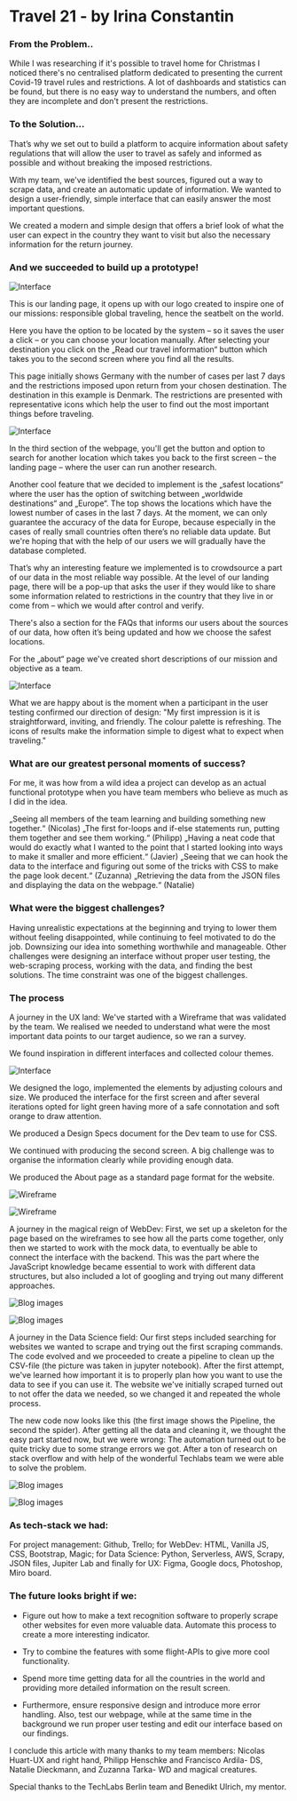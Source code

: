# Travel 21 - by Irina Constantin

### From the Problem.. 
While I was researching if it's possible to travel home for Christmas I noticed there's no centralised platform dedicated to presenting the current Covid-19 travel rules and restrictions.
A lot of dashboards and statistics can be found, but there is no easy way to understand the numbers, and often they are incomplete and don't present the restrictions.

### To the Solution...
That’s why we set out to build a platform to acquire information about safety regulations that will allow the user to travel as safely and informed as possible and without breaking the imposed restrictions.

With my team, we've identified the best sources, figured out a way to scrape data, and create an automatic update of information. We wanted to design a user-friendly, simple interface that can easily answer the most important questions.

We created a modern and simple design that offers a brief look of what the user can expect in the country they want to visit but also the necessary information for the return journey.

### And we succeeded to build up a prototype!

![Interface](https://github.com/TechLabs-Berlin/Travel-20/blob/main/UX/Interface/Deliverables/INTERFACE_09_Homepage_2x.png)

This is our landing page, it opens up with our logo created to inspire one of our missions: responsible global traveling, hence the seatbelt on the world.

Here you have the option to be located by the system – so it saves the user a click – or you can choose your location manually.
After selecting your destination you click on the „Read our travel information“ button which takes you to the second screen where you find all the results.

This page initially shows Germany with the number of cases per last 7 days and the restrictions imposed upon return from your chosen destination. The destination in this example is Denmark. The restrictions are presented with representative icons which help the user to find out the most important things before traveling. 

![Interface](https://github.com/TechLabs-Berlin/Travel-20/blob/main/UX/Interface/Deliverables/INTERFACE_08_Results_2x.png)

In the third section of the webpage, you'll get the button and option to search for another location which takes you back to the first screen – the landing page – where the user can run another research.

Another cool feature that we decided to implement is the „safest locations“ where the user has the option of switching between „worldwide destinations“ and „Europe“. The top shows the locations which have the lowest number of cases in the last 7 days. At the moment, we can only guarantee the accuracy of the data for Europe, because especially in the cases of really small countries often there’s no reliable data update. But we're hoping that with the help of our users we will gradually have the database completed.

That’s why an interesting feature we implemented is to crowdsource a part of our data in the most reliable way possible. At the level of our landing page, there will be a pop-up that asks the user if they would like to share some information related to restrictions in the country that they live in or come from – which we would after control and verify.

There's also a section for the FAQs that informs our users about the sources of our data, how often it’s being updated and how we choose the safest locations.

For the „about“ page we've created short descriptions of our mission and objective as a team. 

![Interface](https://github.com/TechLabs-Berlin/Travel-20/blob/main/UX/Interface/Deliverables/INTERFACE%2008%20About%20Variant%202x.png)

What we are happy about is the moment when a participant in the user testing confirmed our direction of design: "My first impression is it is straightforward, inviting, and friendly. The colour palette is refreshing. The icons of results make the information simple to digest what to expect when traveling."

### What are our greatest personal moments of success?

For me, it was how from a wild idea a project can develop as an actual functional prototype when you have team members who believe as much as I did in the idea. 

„Seeing all members of the team learning and building something new together.“ (Nicolas)
„The first for-loops and if-else statements run, putting them together and see them working.“ (Philipp)
„Having a neat code that would do exactly what I wanted to the point that I started looking into ways to make it smaller and more efficient.“ (Javier) 
„Seeing that we can hook the data to the interface and figuring out some of the tricks with CSS to make the page look decent.“ (Zuzanna)
„Retrieving the data from the JSON files and displaying the data on the webpage.“ (Natalie)

### What were the biggest challenges? 

Having unrealistic expectations at the beginning and trying to lower them without feeling disappointed, while continuing to feel motivated to do the job. Downsizing our idea into something worthwhile and manageable. Other challenges were designing an interface without proper user testing, the web-scraping process, working with the data, and finding the best solutions. The time constraint was one of the biggest challenges.

### The process

A journey in the UX land: We've started with a Wireframe that was validated by the team. 
We realised we needed to understand what were the most important data points to our target audience, so we ran a survey.

We found inspiration in different interfaces and collected colour themes.

![Interface](https://github.com/TechLabs-Berlin/Travel-20/blob/main/UX/Interface/Inspiration/Colours.png)

We designed the logo, implemented the elements by adjusting colours and size. We produced the interface for the first screen and after several iterations opted for light green having more of a safe connotation and soft orange to draw attention. 

We produced a Design Specs document for the Dev team to use for CSS. 

We continued with producing the second screen. A big challenge was to organise the information clearly while providing enough data. 

We  produced the About page as a standard page format for the website.

![Wireframe](https://github.com/TechLabs-Berlin/Travel-20/blob/main/UX/Wireframe/Exports/INTERFACE%2001%20Screen%201.png)

![Wireframe](https://github.com/TechLabs-Berlin/Travel-20/blob/main/UX/Wireframe/Exports/INTERFACE%20Screen%202-02.png)

A journey in the magical reign of WebDev: First, we set up a skeleton for the page based on the wireframes to see how all the parts come together, only then we started to work with the mock data, to eventually be able to connect the interface with the backend. This was the part where the JavaScript knowledge became essential to work with different data structures, but also included a lot of googling and trying out many different approaches.

![Blog images](https://github.com/TechLabs-Berlin/Travel-20/blob/main/UX/Blog%20Images/coviddatajasonfile.png)

![Blog images](https://github.com/TechLabs-Berlin/Travel-20/blob/main/UX/Blog%20Images/promiseloadaflag%20image.png)

A journey in the Data Science field: Our first steps included searching for websites we wanted to scrape and trying out the first scraping commands. The code evolved and we proceeded to create a pipeline to clean up the CSV-file (the picture was taken in jupyter notebook). After the first attempt, we've learned how important it is to properly plan how you want to use the data to see if you can use it. The website we've initially scraped turned out to not offer the data we needed, so we changed it and repeated the whole process. 

The new code now looks like this (the first image shows the Pipeline, the second the spider). After getting all the data and cleaning it, we thought the easy part started now, but we were wrong: The automation turned out to be quite tricky due to some strange errors we got. After a ton of research on stack overflow and with help of the wonderful Techlabs team we were able to solve the problem.

![Blog images](https://github.com/TechLabs-Berlin/Travel-20/blob/main/UX/Blog%20Images/gettingbetter.png)

![Blog images](https://github.com/TechLabs-Berlin/Travel-20/blob/main/UX/Blog%20Images/spider.png)


### As tech-stack we had: 

For project management: Github, Trello; for WebDev: HTML, Vanilla JS, CSS, Bootstrap, Magic; for Data Science: Python, Serverless, AWS, Scrapy, JSON files, Jupiter Lab and finally for UX: Figma, Google docs, Photoshop, Miro board.

### The future looks bright if we:
- Figure out how to make a text recognition software to properly scrape other websites for even more valuable data. Automate this process to create a more interesting indicator.

- Try to combine the features with some flight-APIs to give more cool functionality.

- Spend more time getting data for all the countries in the world and providing more detailed information on the result screen.

- Furthermore, ensure responsive design and introduce more error handling. Also, test our webpage, while at the same time in the background we run proper user testing and edit our interface based on our findings.

I conclude this article with many thanks to my team members: Nicolas Huart-UX and right hand, Philipp Henschke and Francisco Ardila- DS, Natalie Dieckmann, and Zuzanna Tarka- WD and magical creatures. 

Special thanks to the TechLabs Berlin team and Benedikt Ulrich, my mentor. 




